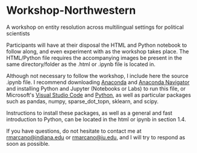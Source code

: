 # Workshop-Northwestern
A workshop on entity resolution across multilingual settings for political scientists

Participants will have at their disposal the HTML and Python notebook to follow along, and even experiment with as the workshop takes place. The HTML/Python file requires the accompanying images be present in the same directory/folder as the .html or .ipynb file is located in.

Although not necessary to follow the workshop, I include here the source .ipynb file. I recommend downloading [Anaconda](https://www.anaconda.com/products/distribution) and [Anaconda Navigator](https://anaconda.org/anaconda/anaconda-navigator) and installing Python and Jupyter (Notebooks or Labs) to run this file, or Microsoft's [Visual Studio Code](https://code.visualstudio.com/) and [Python](https://www.python.org/downloads/), as well as particular packages such as pandas, numpy, sparse_dot_topn, sklearn, and scipy. 

Instructions to install these packages, as well as a general and fast introduction to Python, can be located in the html or ipynb in section 1.4. 

If you have questions, do not hesitate to contact me at rmarcano@indiana.edu or rmarcano@iu.edu, and I will try to respond as soon as possible.

